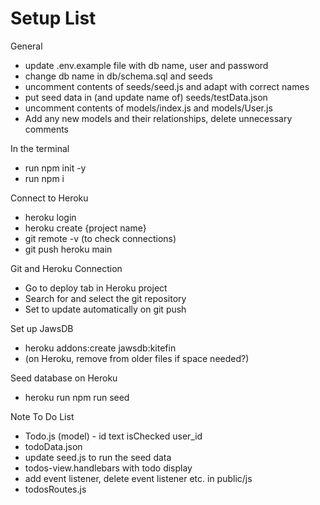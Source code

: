 # Setup List
General
* update .env.example file with db name, user and password
* change db name in db/schema.sql and seeds
* uncomment contents of seeds/seed.js and adapt with correct names
* put seed data in (and update name of) seeds/testData.json
* uncomment contents of models/index.js and models/User.js
* Add any new models and their relationships, delete unnecessary comments

In the terminal
* run npm init -y
* run npm i

Connect to Heroku
* heroku login
* heroku create {project name}
* git remote -v (to check connections)
* git push heroku main

Git and Heroku Connection
* Go to deploy tab in Heroku project
* Search for and select the git repository
* Set to update automatically on git push

Set up JawsDB
* heroku addons:create jawsdb:kitefin
* (on Heroku, remove from older files if space needed?)

Seed database on Heroku
* heroku run npm run seed

Note To Do List
* Todo.js (model) - id text isChecked user_id
* todoData.json
* update seed.js to run the seed data
* todos-view.handlebars with todo display
* add event listener, delete event listener etc. in public/js
* todosRoutes.js
